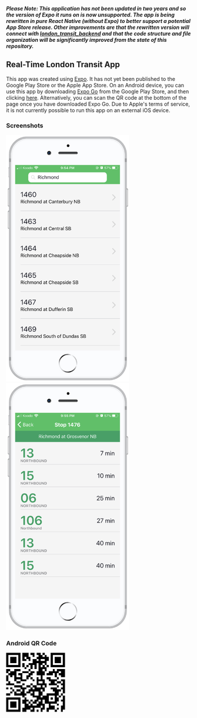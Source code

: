 ***Please Note: This application has not been updated in two years and so the version of Expo it runs on is now unsupported. The app is being rewritten in pure React Native (without Expo) to better support a potential App Store release. Other improvements are that the rewritten version will connect with [london_transit_backend](https://github.com/gonzalez-chris/transit_app_backend) and that the code structure and file organization will be significantly improved from the state of this repository.***

## Real-Time London Transit App

This app was created using [Expo](https://play.google.com/store/apps/details?id=host.exp.exponent). It has not yet been published to the Google Play Store or the Apple App Store. On an Android device, you can use this app by downloading [Expo Go](https://play.google.com/store/apps/details?id=host.exp.exponent) from the Google Play Store, and then clicking [here](https://expo.io/--/to-exp/exp%3A%2F%2Fexp.host%2F%40chris_g%2Flondontransitapp). Alternatively, you can scan the QR code at the bottom of the page once you have downloaded Expo Go. Due to Apple's terms of service, it is not currently possible to run this app on an external iOS device.

### Screenshots

<img src = "screenshots/iPhone8_search_%20results1.png" width=334/>
<img src = "screenshots/iPhone8_bus_times1.png" width=334/>

### Android QR Code

<img src = "screenshots/QR%20Code.png"/>
